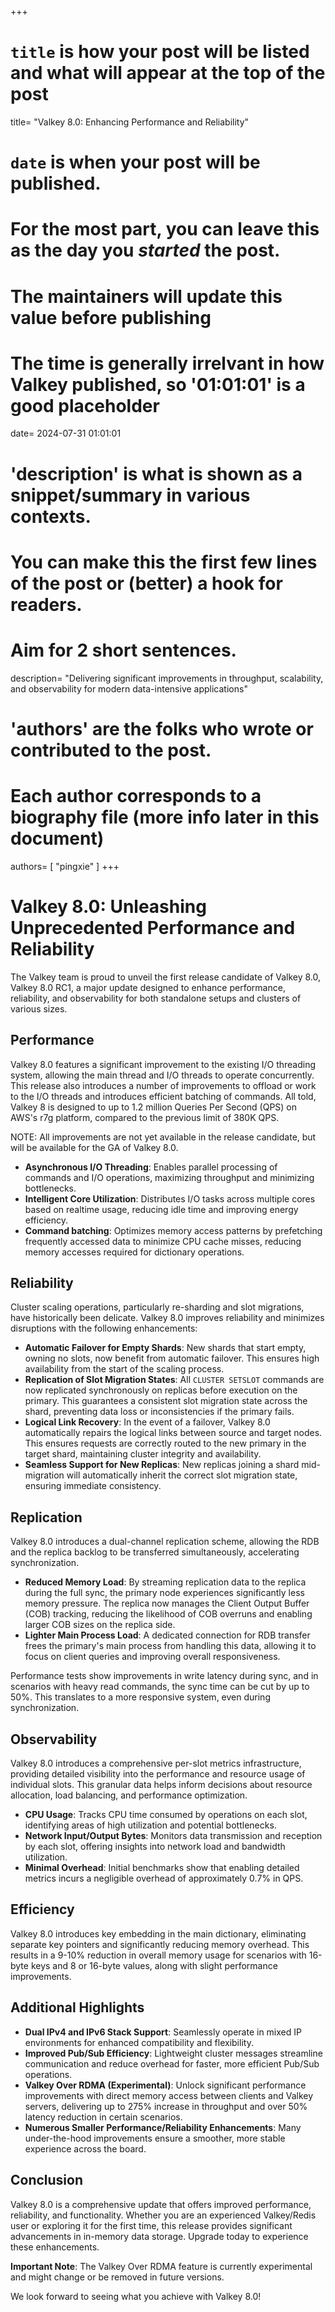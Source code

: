 +++
# `title` is how your post will be listed and what will appear at the top of the post
title= "Valkey 8.0: Enhancing Performance and Reliability"
# `date` is when your post will be published.
# For the most part, you can leave this as the day you _started_ the post.
# The maintainers will update this value before publishing
# The time is generally irrelvant in how Valkey published, so '01:01:01' is a good placeholder
date= 2024-07-31 01:01:01
# 'description' is what is shown as a snippet/summary in various contexts.
# You can make this the first few lines of the post or (better) a hook for readers.
# Aim for 2 short sentences.
description= "Delivering significant improvements in throughput, scalability, and observability for modern data-intensive applications"
# 'authors' are the folks who wrote or contributed to the post.
# Each author corresponds to a biography file (more info later in this document)
authors= [ "pingxie" ]
+++

# Valkey 8.0: Unleashing Unprecedented Performance and Reliability

The Valkey team is proud to unveil the first release candidate of Valkey 8.0,
Valkey 8.0 RC1, a major update designed to enhance performance, reliability,
and observability for both standalone setups and clusters of various sizes.

## Performance

Valkey 8.0 features a significant improvement to the existing I/O threading system, allowing the main thread and
I/O threads to operate concurrently. This release also introduces a number of improvements to offload or work to the I/O threads and introduces efficient batching of commands. All told, Valkey 8 is designed to up to 1.2 million Queries Per Second (QPS) on AWS's r7g
platform, compared to the previous limit of 380K QPS. 

NOTE: All improvements are not yet available in the release candidate, but will be available for the GA of Valkey 8.0.


- **Asynchronous I/O Threading**: Enables parallel processing of commands and
  I/O operations, maximizing throughput and minimizing bottlenecks.
- **Intelligent Core Utilization**: Distributes I/O tasks across multiple
  cores based on realtime usage, reducing idle time and improving energy efficiency.
- **Command batching**: Optimizes memory access patterns by
  prefetching frequently accessed data to minimize CPU cache misses, reducing
  memory accesses required for dictionary operations.

## Reliability

Cluster scaling operations, particularly re-sharding and slot migrations, have
historically been delicate. Valkey 8.0 improves reliability and minimizes
disruptions with the following enhancements:

- **Automatic Failover for Empty Shards**: New shards that start empty, owning
  no slots, now benefit from automatic failover. This ensures high availability
  from the start of the scaling process.
- **Replication of Slot Migration States**: All `CLUSTER SETSLOT` commands are
  now replicated synchronously on replicas before execution on the primary. This
  guarantees a consistent slot migration state across the shard, preventing data
  loss or inconsistencies if the primary fails.
- **Logical Link Recovery**: In the event of a failover, Valkey 8.0 automatically
  repairs the logical links between source and target nodes. This ensures requests
  are correctly routed to the new primary in the target shard, maintaining cluster
  integrity and availability.
- **Seamless Support for New Replicas**: New replicas joining a shard mid-migration
  will automatically inherit the correct slot migration state, ensuring immediate
  consistency.

## Replication

Valkey 8.0 introduces a dual-channel replication scheme, allowing the RDB and
the replica backlog to be transferred simultaneously, accelerating synchronization.

- **Reduced Memory Load**: By streaming replication data to the replica during
  the full sync, the primary node experiences significantly less memory pressure.
  The replica now manages the Client Output Buffer (COB) tracking, reducing the
  likelihood of COB overruns and enabling larger COB sizes on the replica side.
- **Lighter Main Process Load**: A dedicated connection for RDB transfer frees
  the primary's main process from handling this data, allowing it to focus on
  client queries and improving overall responsiveness.

Performance tests show improvements in write latency during sync, and in scenarios
with heavy read commands, the sync time can be cut by up to 50%. This translates
to a more responsive system, even during synchronization.

## Observability

Valkey 8.0 introduces a comprehensive per-slot metrics infrastructure, providing
detailed visibility into the performance and resource usage of individual slots.
This granular data helps inform decisions about resource allocation, load
balancing, and performance optimization.

- **CPU Usage**: Tracks CPU time consumed by operations on each slot, identifying
  areas of high utilization and potential bottlenecks.
- **Network Input/Output Bytes**: Monitors data transmission and reception by
  each slot, offering insights into network load and bandwidth utilization.
- **Minimal Overhead**: Initial benchmarks show that enabling detailed metrics
  incurs a negligible overhead of approximately 0.7% in QPS.

## Efficiency

Valkey 8.0 introduces key embedding in the main dictionary, eliminating separate
key pointers and significantly reducing memory overhead. This results in a 9-10%
reduction in overall memory usage for scenarios with 16-byte keys and 8 or 16-byte
values, along with slight performance improvements.

## Additional Highlights

- **Dual IPv4 and IPv6 Stack Support**: Seamlessly operate in mixed IP environments
  for enhanced compatibility and flexibility.
- **Improved Pub/Sub Efficiency**: Lightweight cluster messages streamline
  communication and reduce overhead for faster, more efficient Pub/Sub operations.
- **Valkey Over RDMA (Experimental)**: Unlock significant performance improvements
  with direct memory access between clients and Valkey servers, delivering up to
  275% increase in throughput and over 50% latency reduction in certain scenarios.
- **Numerous Smaller Performance/Reliability Enhancements**: Many under-the-hood
  improvements ensure a smoother, more stable experience across the board.

## Conclusion

Valkey 8.0 is a comprehensive update that offers improved performance, reliability,
and functionality. Whether you are an experienced Valkey/Redis user or exploring
it for the first time, this release provides significant advancements in in-memory
data storage. Upgrade today to experience these enhancements.

**Important Note**: The Valkey Over RDMA feature is currently experimental and
might change or be removed in future versions.

We look forward to seeing what you achieve with Valkey 8.0!

